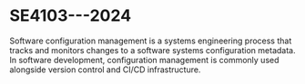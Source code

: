 # SE4103---2024
Software configuration management is a systems engineering process that tracks and monitors changes to a software systems configuration metadata. In software development, configuration management is commonly used alongside version control and CI/CD infrastructure.
